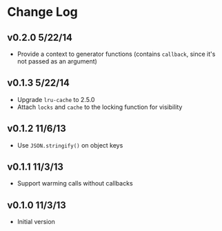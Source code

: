 # Change Log

## v0.2.0 5/22/14

* Provide a context to generator functions (contains `callback`, since it's not
  passed as an argument)

## v0.1.3 5/22/14

* Upgrade `lru-cache` to 2.5.0
* Attach `locks` and `cache` to the locking function for visibility

## v0.1.2 11/6/13

* Use `JSON.stringify()` on object keys

## v0.1.1 11/3/13

* Support warming calls without callbacks

## v0.1.0 11/3/13

* Initial version
